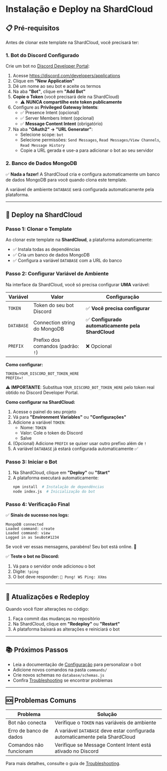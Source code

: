 # Instalação e Deploy na ShardCloud

## 📋 Pré-requisitos

Antes de clonar este template na ShardCloud, você precisará ter:

### 1. Bot do Discord Configurado

Crie um bot no [Discord Developer Portal](https://discord.com/developers/applications):

1. Acesse https://discord.com/developers/applications
2. Clique em **"New Application"**
3. Dê um nome ao seu bot e aceite os termos
4. Na aba **"Bot"**, clique em **"Add Bot"**
5. **Copie o Token** (você precisará dele na ShardCloud)
   - ⚠️ **NUNCA compartilhe este token publicamente**
6. Configure as **Privileged Gateway Intents**:
   - ✅ Presence Intent (opcional)
   - ✅ Server Members Intent (opcional)
   - ✅ **Message Content Intent** (obrigatório)
7. Na aba **"OAuth2" → "URL Generator"**:
   - Selecione scope: `bot`
   - Selecione permissões: `Send Messages`, `Read Messages/View Channels`, `Read Message History`
   - Copie a URL gerada e use-a para adicionar o bot ao seu servidor

### 2. Banco de Dados MongoDB

✅ **Nada a fazer!** A ShardCloud cria e configura automaticamente um banco de dados MongoDB para você quando clona este template.

A variável de ambiente `DATABASE` será configurada automaticamente pela plataforma.

---

## 🚀 Deploy na ShardCloud

### Passo 1: Clonar o Template

Ao clonar este template na **ShardCloud**, a plataforma automaticamente:
- ✅ Instala todas as dependências
- ✅ Cria um banco de dados MongoDB
- ✅ Configura a variável `DATABASE` com a URL do banco

### Passo 2: Configurar Variável de Ambiente

Na interface da ShardCloud, você só precisa configurar **UMA** variável:

| Variável | Valor | Configuração |
|----------|-------|--------------|
| `TOKEN` | Token do seu bot Discord | ✅ **Você precisa configurar** |
| `DATABASE` | Connection string do MongoDB | ✅ **Configurado automaticamente pela ShardCloud** |
| `PREFIX` | Prefixo dos comandos (padrão: `!`) | ❌ Opcional |

**Como configurar:**

```env
TOKEN=YOUR_DISCORD_BOT_TOKEN_HERE
PREFIX=!
```

⚠️ **IMPORTANTE**: Substitua `YOUR_DISCORD_BOT_TOKEN_HERE` pelo token real obtido no Discord Developer Portal.

**Como configurar na ShardCloud:**

1. Acesse o painel do seu projeto
2. Vá para **"Environment Variables"** ou **"Configurações"**
3. Adicione a variável `TOKEN`:
   - Nome: `TOKEN`
   - Valor: Cole o token do Discord
   - Salve
4. (Opcional) Adicione `PREFIX` se quiser usar outro prefixo além de `!`
5. A variável `DATABASE` já estará configurada automaticamente ✅

### Passo 3: Iniciar o Bot

1. Na ShardCloud, clique em **"Deploy"** ou **"Start"**
2. A plataforma executará automaticamente:
   ```bash
   npm install  # Instalação de dependências
   node index.js  # Inicialização do bot
   ```

### Passo 4: Verificação Final

✅ **Sinais de sucesso nos logs:**

```
MongoDB connected
Loaded command: create
Loaded command: view
Logged in as SeuBot#1234
```

Se você ver essas mensagens, parabéns! Seu bot está online. 🎉

✅ **Teste o bot no Discord:**

1. Vá para o servidor onde adicionou o bot
2. Digite: `!ping`
3. O bot deve responder: `🏓 Pong! WS Ping: XXms`

---

## 🔄 Atualizações e Redeploy

Quando você fizer alterações no código:

1. Faça commit das mudanças no repositório
2. Na ShardCloud, clique em **"Redeploy"** ou **"Restart"**
3. A plataforma baixará as alterações e reiniciará o bot

---

## 📚 Próximos Passos

- Leia a documentação de [Configuração](config.md) para personalizar o bot
- Adicione novos comandos na pasta `commands/`
- Crie novos schemas no `database/schemas.js`
- Confira [Troubleshooting](troubleshooting.md) se encontrar problemas

---

## 🆘 Problemas Comuns

| Problema | Solução |
|----------|---------|
| Bot não conecta | Verifique o `TOKEN` nas variáveis de ambiente |
| Erro de banco de dados | A variável `DATABASE` deve estar configurada automaticamente pela ShardCloud |
| Comandos não funcionam | Verifique se Message Content Intent está ativado no Discord |

Para mais detalhes, consulte o guia de [Troubleshooting](troubleshooting.md).

